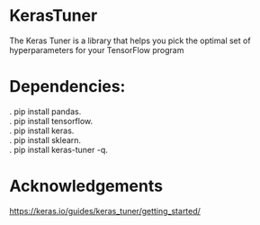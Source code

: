 # KerasTuner
The Keras Tuner is a library that helps you pick the optimal set of hyperparameters for your TensorFlow program


# Dependencies:
. pip install pandas.       
. pip install tensorflow.          
. pip install keras.                
. pip install sklearn.         
. pip install keras-tuner -q.            


# Acknowledgements
https://keras.io/guides/keras_tuner/getting_started/
